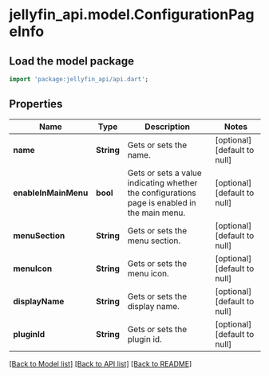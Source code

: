 # jellyfin_api.model.ConfigurationPageInfo

## Load the model package
```dart
import 'package:jellyfin_api/api.dart';
```

## Properties
Name | Type | Description | Notes
------------ | ------------- | ------------- | -------------
**name** | **String** | Gets or sets the name. | [optional] [default to null]
**enableInMainMenu** | **bool** | Gets or sets a value indicating whether the configurations page is enabled in the main menu. | [optional] [default to null]
**menuSection** | **String** | Gets or sets the menu section. | [optional] [default to null]
**menuIcon** | **String** | Gets or sets the menu icon. | [optional] [default to null]
**displayName** | **String** | Gets or sets the display name. | [optional] [default to null]
**pluginId** | **String** | Gets or sets the plugin id. | [optional] [default to null]

[[Back to Model list]](../README.md#documentation-for-models) [[Back to API list]](../README.md#documentation-for-api-endpoints) [[Back to README]](../README.md)


